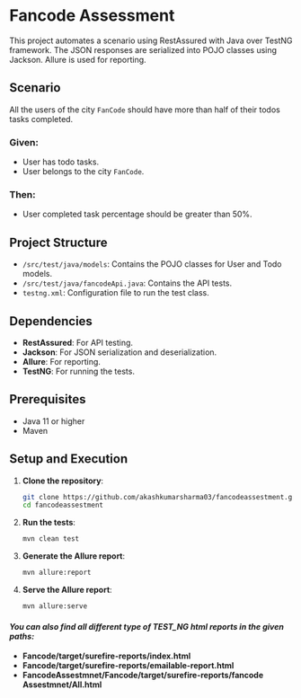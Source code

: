 # Fancode Assessment

This project automates a scenario using RestAssured with Java over TestNG framework. The JSON responses are serialized into POJO classes using Jackson. Allure is used for reporting.

## Scenario

All the users of the city `FanCode` should have more than half of their todos tasks completed.

### Given:
- User has todo tasks.
- User belongs to the city `FanCode`.

### Then:
- User completed task percentage should be greater than 50%.

## Project Structure

- `/src/test/java/models`: Contains the POJO classes for User and Todo models.
- `/src/test/java/fancodeApi.java`: Contains the API tests.
- `testng.xml`: Configuration file to run the test class.

## Dependencies

- **RestAssured**: For API testing.
- **Jackson**: For JSON serialization and deserialization.
- **Allure**: For reporting.
- **TestNG**: For running the tests.

## Prerequisites

- Java 11 or higher
- Maven

## Setup and Execution

1. **Clone the repository**:
    ```sh
    git clone https://github.com/akashkumarsharma03/fancodeassestment.git
    cd fancodeassestment
    ```

2. **Run the tests**:
    ```sh
    mvn clean test
    ```

3. **Generate the Allure report**:
    ```sh
    mvn allure:report
    ```

4. **Serve the Allure report**:
    ```sh
    mvn allure:serve
    ```

#### *You can also find all different type of TEST_NG html reports in the given paths:*

- **Fancode/target/surefire-reports/index.html**
-  **Fancode/target/surefire-reports/emailable-report.html**
- **FancodeAssestmnet/Fancode/target/surefire-reports/fancode Assestmnet/All.html**


